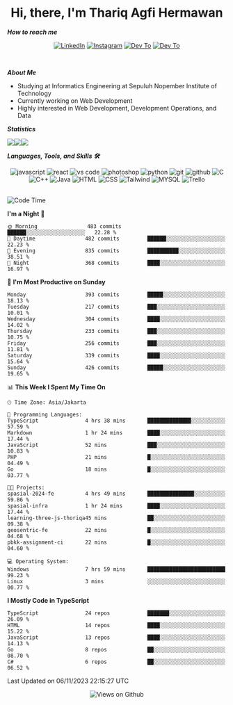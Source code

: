 <div align="center">
  <h1>Hi, there, I'm Thariq Agfi Hermawan</h1>
</div>


***How to reach me***
<p align='center'>
   <a href="https://www.linkedin.com/in/thariqagfihermawan" target="_blank"><img src="https://img.shields.io/badge/LinkedIn-0077B5?style=for-the-badge&logo=linkedin&logoColor=white" alt="LinkedIn"></a>
   <a href="https://www.instagram.com/thoriqagfi" target="_blank"><img src="https://img.shields.io/badge/Instagram-E4405F?style=for-the-badge&logo=instagram&logoColor=white" alt="Instagram"></a>
   <a href="https://medium.com/@thoriq.aghfi60" target="_blank"><img src="https://img.shields.io/badge/Medium-12100E?style=for-the-badge&logo=medium&logoColor=white" alt="Dev To"></a>
   <a href="https://linktr.ee/thoriqagfi" target="_blank"><img src="https://img.shields.io/badge/linktree-1de9b6?style=for-the-badge&logo=linktree&logoColor=white" alt="Dev To"></a>
</p>

<br>

***About Me***
- Studying at Informatics Engineering at Sepuluh Nopember Institute of Technology
- Currently working on Web Development
- Highly interested in Web Development, Development Operations, and Data

***Statistics***

<!-- [![GitHub Streak](http://github-readme-streak-stats.herokuapp.com?user=thoriqagfi&theme=dark)](https://git.io/streak-stats) -->

<div align="center">
  <div style="display: flex;">
    <img src="http://github-readme-streak-stats.herokuapp.com?user=thoriqagfi&theme=chartreuse-dark"/>
    <img src="https://github-readme-stats.vercel.app/api/top-langs/?username=thoriqagfi&layout=compact&&theme=chartreuse-dark&langs_count=8)](https://github.com/thoriqagfi"/>
    <img src="https://github-readme-stats.vercel.app/api?username=thoriqagfi&show_icons=true&theme=chartreuse-dark"/>
  </div>
</div>

<!-- [![Top Langs](https://github-readme-stats.vercel.app/api/top-langs/?username=thoriqagfi&layout=compact&&theme=chartreuse-dark&langs_count=8)](https://github.com/thoriqagfi)
< ![Agfi's GitHub stats](https://github-readme-stats.vercel.app/api?username=thoriqagfi&show_icons=true&theme=chartreuse-dark) -->

***Languages, Tools, and Skills 🛠***

  <div align="center">
    <img src="https://img.shields.io/badge/JavaScript-F7DF1E?style=for-the-badge&logo=javascript&logoColor=black" alt="javascript" />
    <img src="https://img.shields.io/badge/React-61DAFB?style=for-the-badge&logo=react&logoColor=black" alt="react" />
    <img src="https://img.shields.io/badge/vs%20code-007ACC?style=for-the-badge&logo=visual%20studio%20code&logoColor=white" alt="vs code" />
    <img src="https://img.shields.io/badge/adobe%20photoshop-31A8FF?style=for-the-badge&logo=adobe%20photoshop&logoColor=white" alt="photoshop" />
    <img src="https://img.shields.io/badge/python-3776AB?style=for-the-badge&logo=python&logoColor=white" alt="python" />
    <img src="https://img.shields.io/badge/Git-F05032?style=for-the-badge&logo=git&logoColor=white" alt="git" />
    <img src="https://img.shields.io/badge/GitHub-100000?style=for-the-badge&logo=github&logoColor=white" alt="github" />
    <img src="https://img.shields.io/badge/c-%2300599C.svg?style=for-the-badge&logo=c&logoColor=white" alt="C" />
    <img src="https://img.shields.io/badge/c++-%2300599C.svg?style=for-the-badge&logo=c%2B%2B&logoColor=white" alt="C++" />
    <img src="https://img.shields.io/badge/Java-ED8B00?style=for-the-badge&logo=java&logoColor=white" alt="Java"/>
    <img src="https://img.shields.io/badge/HTML5-E34F26?style=for-the-badge&logo=html5&logoColor=white" alt="HTML" />
    <img src="https://img.shields.io/badge/CSS-239120?&style=for-the-badge&logo=css3&logoColor=white" alt ="CSS" />
    <img src="https://img.shields.io/badge/tailwindcss-%2338B2AC.svg?style=for-the-badge&logo=tailwind-css&logoColor=white" alt="Tailwind" />
    <img src="https://img.shields.io/badge/MySQL-00000F?style=for-the-badge&logo=mysql&logoColor=white" alt="MYSQL" />
    <img src="https://img.shields.io/badge/Trello-%23026AA7.svg?style=for-the-badge&logo=Trello&logoColor=white" alt="Trello" />
  </div><br>

<!--START_SECTION:waka-->
![Code Time](http://img.shields.io/badge/Code%20Time-741%20hrs%2016%20mins-blue)

**I'm a Night 🦉** 

```text
🌞 Morning                483 commits         ██████░░░░░░░░░░░░░░░░░░░   22.28 % 
🌆 Daytime                482 commits         ██████░░░░░░░░░░░░░░░░░░░   22.23 % 
🌃 Evening                835 commits         ██████████░░░░░░░░░░░░░░░   38.51 % 
🌙 Night                  368 commits         ████░░░░░░░░░░░░░░░░░░░░░   16.97 % 
```
📅 **I'm Most Productive on Sunday** 

```text
Monday                   393 commits         █████░░░░░░░░░░░░░░░░░░░░   18.13 % 
Tuesday                  217 commits         ███░░░░░░░░░░░░░░░░░░░░░░   10.01 % 
Wednesday                304 commits         ████░░░░░░░░░░░░░░░░░░░░░   14.02 % 
Thursday                 233 commits         ███░░░░░░░░░░░░░░░░░░░░░░   10.75 % 
Friday                   256 commits         ███░░░░░░░░░░░░░░░░░░░░░░   11.81 % 
Saturday                 339 commits         ████░░░░░░░░░░░░░░░░░░░░░   15.64 % 
Sunday                   426 commits         █████░░░░░░░░░░░░░░░░░░░░   19.65 % 
```


📊 **This Week I Spent My Time On** 

```text
🕑︎ Time Zone: Asia/Jakarta

💬 Programming Languages: 
TypeScript               4 hrs 38 mins       ██████████████░░░░░░░░░░░   57.59 % 
Markdown                 1 hr 24 mins        ████░░░░░░░░░░░░░░░░░░░░░   17.44 % 
JavaScript               52 mins             ███░░░░░░░░░░░░░░░░░░░░░░   10.83 % 
PHP                      21 mins             █░░░░░░░░░░░░░░░░░░░░░░░░   04.49 % 
Go                       18 mins             █░░░░░░░░░░░░░░░░░░░░░░░░   03.77 % 

🐱‍💻 Projects: 
spasial-2024-fe          4 hrs 49 mins       ███████████████░░░░░░░░░░   59.86 % 
spasial-infra            1 hr 24 mins        ████░░░░░░░░░░░░░░░░░░░░░   17.44 % 
learning-three-js-thoriqa45 mins             ██░░░░░░░░░░░░░░░░░░░░░░░   09.38 % 
geosentric-fe            22 mins             █░░░░░░░░░░░░░░░░░░░░░░░░   04.68 % 
pbkk-assignment-ci       22 mins             █░░░░░░░░░░░░░░░░░░░░░░░░   04.60 % 

💻 Operating System: 
Windows                  7 hrs 59 mins       █████████████████████████   99.23 % 
Linux                    3 mins              ░░░░░░░░░░░░░░░░░░░░░░░░░   00.77 % 
```

**I Mostly Code in TypeScript** 

```text
TypeScript               24 repos            ███████░░░░░░░░░░░░░░░░░░   26.09 % 
HTML                     14 repos            ████░░░░░░░░░░░░░░░░░░░░░   15.22 % 
JavaScript               13 repos            ████░░░░░░░░░░░░░░░░░░░░░   14.13 % 
Go                       8 repos             ██░░░░░░░░░░░░░░░░░░░░░░░   08.70 % 
C#                       6 repos             ██░░░░░░░░░░░░░░░░░░░░░░░   06.52 % 
```




 Last Updated on 06/11/2023 22:15:27 UTC
<!--END_SECTION:waka-->

<div align="center">
<img src="https://komarev.com/ghpvc/?username=thoriqagfi&color=blue" alt="Views on Github" />
</div>